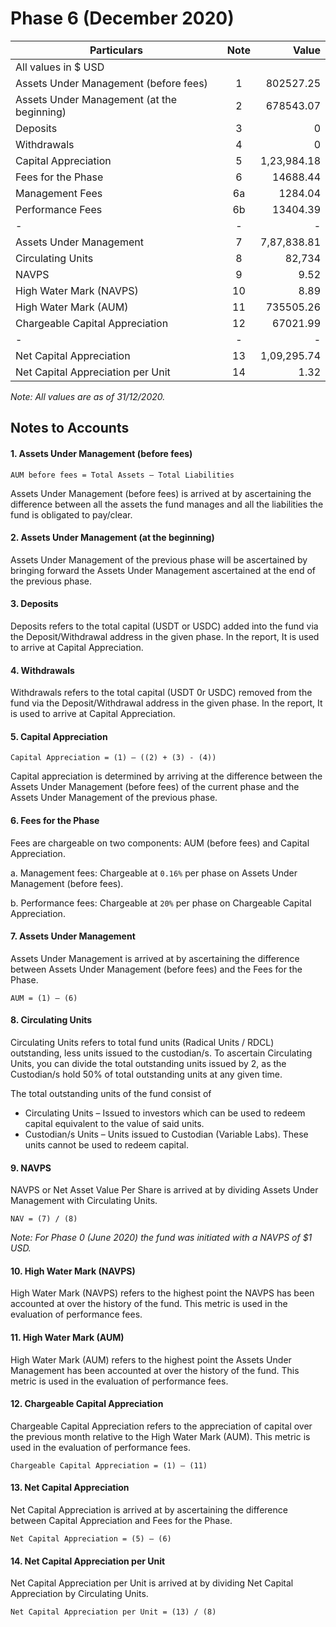 # Phase 6 (December 2020)

| Particulars                                | Note | Value       |
|--------------------------------------------|:------:|-------------:|
| All values in $ USD                        |      |             |
| Assets Under Management (before fees)      | 1    | 802527.25   |
| Assets Under Management (at the beginning) | 2    | 678543.07   |
| Deposits                                   | 3    | 0           |
| Withdrawals                                | 4    | 0           |
| Capital Appreciation                       | 5    | 1,23,984.18 |
| Fees for the Phase                         | 6    | 14688.44  |
|           Management Fees                  | 6a   | 1284.04   |
|           Performance Fees                 | 6b   | 13404.39   |
| -                                          | -    | -           |
| Assets Under Management                    | 7    | 7,87,838.81 |
| Circulating Units                          | 8    | 82,734      |
| NAVPS                                      | 9    | 9.52 |
| High Water Mark (NAVPS)                    | 10   | 8.89        |
| High Water Mark (AUM)                      | 11   | 735505.26   |
| Chargeable Capital Appreciation            | 12   | 67021.99    |
| -                                          | -    | -           |
| Net Capital Appreciation                   | 13   | 1,09,295.74 |
| Net Capital Appreciation per Unit          | 14   | 1.32 |

*Note: All values are as of 31/12/2020.*

## Notes to Accounts

#### 1.	Assets Under Management (before fees)
```
AUM before fees = Total Assets – Total Liabilities
```
Assets Under Management (before fees) is arrived at by ascertaining the difference between all the assets the fund manages and all the liabilities the fund is obligated to pay/clear.

#### 2.	Assets Under Management (at the beginning)

Assets Under Management of the previous phase will be ascertained by bringing forward the Assets Under Management ascertained at the end of the previous phase.

#### 3.	Deposits

Deposits refers to the total capital (USDT or USDC) added into the fund via the Deposit/Withdrawal address in the given phase. In the report, It is used to arrive at Capital Appreciation.

#### 4.	Withdrawals

Withdrawals refers to the total capital (USDT 0r USDC) removed from the fund via the Deposit/Withdrawal address in the given phase. In the report, It is used to arrive at Capital Appreciation.

#### 5.	Capital Appreciation
```
Capital Appreciation = (1) – ((2) + (3) - (4))
```
Capital appreciation is determined by arriving at the difference between the Assets Under Management (before fees) of the current phase and the Assets Under Management of the previous phase.

#### 6.	Fees for the Phase

Fees are chargeable on two components: AUM (before fees) and Capital Appreciation.

a.	Management fees: Chargeable at `0.16%` per phase on Assets Under Management (before fees).

b.	Performance fees: Chargeable at `20%` per phase on Chargeable Capital Appreciation.

#### 7.	Assets Under Management

Assets Under Management is arrived at by ascertaining the difference between Assets Under Management (before fees) and the Fees for the Phase.
```
AUM = (1) – (6)
```
#### 8.	Circulating Units

Circulating Units refers to total fund units (Radical Units / RDCL) outstanding, less units issued to the custodian/s. To ascertain Circulating Units, you can divide the total outstanding units issued by 2, as the Custodian/s hold 50% of total outstanding units at any given time.

The total outstanding units of the fund consist of
-	Circulating Units – Issued to investors which can be used to redeem capital equivalent to the value of said units.
-	Custodian/s Units – Units issued to Custodian (Variable Labs). These units cannot be used to redeem capital.


#### 9.	NAVPS

NAVPS or Net Asset Value Per Share is arrived at by dividing Assets Under Management with Circulating Units.
```
NAV = (7) / (8)
```

*Note: For Phase 0 (June 2020) the fund was initiated with a NAVPS of $1 USD.*



#### 10.	High Water Mark (NAVPS)

High Water Mark (NAVPS) refers to the highest point the NAVPS has been accounted at over the history of the fund. This metric is used in the evaluation of performance fees.


#### 11.	High Water Mark (AUM)

High Water Mark (AUM) refers to the highest point the Assets Under Management has been accounted at over the history of the fund. This metric is used in the evaluation of performance fees.


#### 12.	Chargeable Capital Appreciation

Chargeable Capital Appreciation refers to the appreciation of capital over the previous month relative to the High Water Mark (AUM). This metric is used in the evaluation of performance fees.
```
Chargeable Capital Appreciation = (1) – (11)
```

#### 13.	Net Capital Appreciation

Net Capital Appreciation is arrived at by ascertaining the difference between Capital Appreciation and Fees for the Phase.
```
Net Capital Appreciation = (5) – (6)
```


#### 14.	Net Capital Appreciation per Unit

Net Capital Appreciation per Unit is arrived at by dividing Net Capital Appreciation by Circulating Units.
```
Net Capital Appreciation per Unit = (13) / (8)
```
